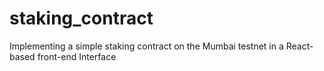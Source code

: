 # staking_contract
Implementing a simple staking contract on the Mumbai testnet in a React-based front-end Interface
